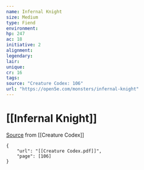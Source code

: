 ```yaml
---
name: Infernal Knight
size: Medium
type: Fiend
environment: 
hp: 247
ac: 18
initiative: 2
alignment: 
legendary: 
lair: 
unique: 
cr: 16
tags: 
source: "Creature Codex: 106"
url: "https://open5e.com/monsters/infernal-knight"
---
```

# [[Infernal Knight]]

[Source](zotero://open-pdf/library/items/NTNKJRHG?page=106) from [[Creature Codex]]

```pdf
{
	"url": "[[Creature Codex.pdf]]",
	"page": [106]
}
```

